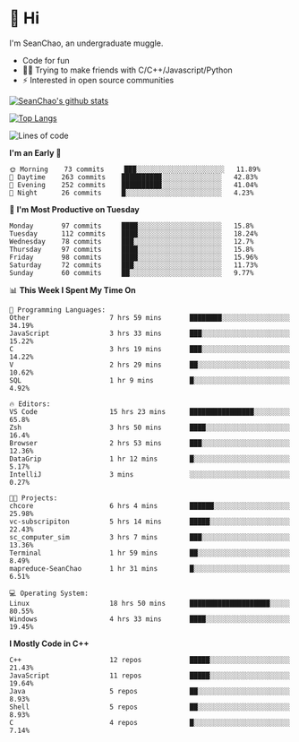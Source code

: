 # 👋 Hi
I'm SeanChao, an undergraduate muggle.

- Code for fun
- 👨‍💻 Trying to make friends with C/C++/Javascript/Python
- ⚡ Interested in open source communities

[![SeanChao's github stats](https://i-github-readme-stats.vercel.app/api?username=seanchao&show_icons=true)](https://github.com/anuraghazra/github-readme-stats)

[![Top Langs](https://i-github-readme-stats.vercel.app/api/top-langs/?username=seanchao&layout=compact)](https://github.com/anuraghazra/github-readme-stats)

<!--START_SECTION:waka-->
![Lines of code](https://img.shields.io/badge/From%20Hello%20World%20I%27ve%20Written-1.6%20million%20lines%20of%20code-blue)

**I'm an Early 🐤** 

```text
🌞 Morning    73 commits     ███░░░░░░░░░░░░░░░░░░░░░░   11.89% 
🌆 Daytime    263 commits    ██████████░░░░░░░░░░░░░░░   42.83% 
🌃 Evening    252 commits    ██████████░░░░░░░░░░░░░░░   41.04% 
🌙 Night      26 commits     █░░░░░░░░░░░░░░░░░░░░░░░░   4.23%

```
📅 **I'm Most Productive on Tuesday** 

```text
Monday       97 commits     ████░░░░░░░░░░░░░░░░░░░░░   15.8% 
Tuesday      112 commits    ████░░░░░░░░░░░░░░░░░░░░░   18.24% 
Wednesday    78 commits     ███░░░░░░░░░░░░░░░░░░░░░░   12.7% 
Thursday     97 commits     ████░░░░░░░░░░░░░░░░░░░░░   15.8% 
Friday       98 commits     ████░░░░░░░░░░░░░░░░░░░░░   15.96% 
Saturday     72 commits     ███░░░░░░░░░░░░░░░░░░░░░░   11.73% 
Sunday       60 commits     ██░░░░░░░░░░░░░░░░░░░░░░░   9.77%

```


📊 **This Week I Spent My Time On** 

```text
💬 Programming Languages: 
Other                    7 hrs 59 mins       ████████░░░░░░░░░░░░░░░░░   34.19% 
JavaScript               3 hrs 33 mins       ███░░░░░░░░░░░░░░░░░░░░░░   15.22% 
C                        3 hrs 19 mins       ███░░░░░░░░░░░░░░░░░░░░░░   14.22% 
V                        2 hrs 29 mins       ██░░░░░░░░░░░░░░░░░░░░░░░   10.62% 
SQL                      1 hr 9 mins         █░░░░░░░░░░░░░░░░░░░░░░░░   4.92%

🔥 Editors: 
VS Code                  15 hrs 23 mins      ████████████████░░░░░░░░░   65.8% 
Zsh                      3 hrs 50 mins       ████░░░░░░░░░░░░░░░░░░░░░   16.4% 
Browser                  2 hrs 53 mins       ███░░░░░░░░░░░░░░░░░░░░░░   12.36% 
DataGrip                 1 hr 12 mins        █░░░░░░░░░░░░░░░░░░░░░░░░   5.17% 
IntelliJ                 3 mins              ░░░░░░░░░░░░░░░░░░░░░░░░░   0.27%

🐱‍💻 Projects: 
chcore                   6 hrs 4 mins        ██████░░░░░░░░░░░░░░░░░░░   25.98% 
vc-subscripiton          5 hrs 14 mins       █████░░░░░░░░░░░░░░░░░░░░   22.43% 
sc_computer_sim          3 hrs 7 mins        ███░░░░░░░░░░░░░░░░░░░░░░   13.36% 
Terminal                 1 hr 59 mins        ██░░░░░░░░░░░░░░░░░░░░░░░   8.49% 
mapreduce-SeanChao       1 hr 31 mins        █░░░░░░░░░░░░░░░░░░░░░░░░   6.51%

💻 Operating System: 
Linux                    18 hrs 50 mins      ████████████████████░░░░░   80.55% 
Windows                  4 hrs 33 mins       ████░░░░░░░░░░░░░░░░░░░░░   19.45%

```

**I Mostly Code in C++** 

```text
C++                      12 repos            █████░░░░░░░░░░░░░░░░░░░░   21.43% 
JavaScript               11 repos            █████░░░░░░░░░░░░░░░░░░░░   19.64% 
Java                     5 repos             ██░░░░░░░░░░░░░░░░░░░░░░░   8.93% 
Shell                    5 repos             ██░░░░░░░░░░░░░░░░░░░░░░░   8.93% 
C                        4 repos             █░░░░░░░░░░░░░░░░░░░░░░░░   7.14%

```



<!--END_SECTION:waka-->
